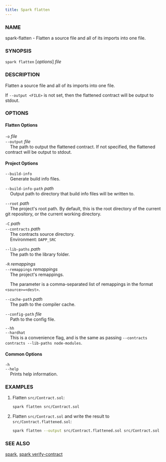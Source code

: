 ```yaml
---
title: Spark flatten
---
```


### NAME

spark-flatten - Flatten a source file and all of its imports into one file.

### SYNOPSIS

`spark flatten` [*options*] _file_

### DESCRIPTION

Flatten a source file and all of its imports into one file.

If `--output <FILE>` is not set, then the flattened contract will be output to stdout.

### OPTIONS

#### Flatten Options

`-o` _file_  
`--output` _file_  
&nbsp;&nbsp;&nbsp;&nbsp;The path to output the flattened contract. If not specified, the flattened contract will be output to stdout.

#### Project Options

`--build-info`  
&nbsp;&nbsp;&nbsp;&nbsp;Generate build info files.

`--build-info-path` _path_  
&nbsp;&nbsp;&nbsp;&nbsp;Output path to directory that build info files will be written to.

`--root` _path_  
&nbsp;&nbsp;&nbsp;&nbsp;The project's root path. By default, this is the root directory of the current git repository, or the current working directory.

`-C` _path_  
`--contracts` _path_  
&nbsp;&nbsp;&nbsp;&nbsp;The contracts source directory.  
&nbsp;&nbsp;&nbsp;&nbsp;Environment: `DAPP_SRC`

`--lib-paths` _path_  
&nbsp;&nbsp;&nbsp;&nbsp;The path to the library folder.

`-R` _remappings_  
`--remappings` _remappings_  
&nbsp;&nbsp;&nbsp;&nbsp;The project's remappings.

&nbsp;&nbsp;&nbsp;&nbsp;The parameter is a comma-separated list of remappings in the format `<source>=<dest>`.

`--cache-path` _path_  
&nbsp;&nbsp;&nbsp;&nbsp;The path to the compiler cache.

`--config-path` _file_  
&nbsp;&nbsp;&nbsp;&nbsp;Path to the config file.

`--hh`  
`--hardhat`  
&nbsp;&nbsp;&nbsp;&nbsp;This is a convenience flag, and is the same as passing `--contracts contracts --lib-paths node-modules`.

#### Common Options

`-h`  
`--help`  
&nbsp;&nbsp;&nbsp;&nbsp;Prints help information.

### EXAMPLES

1. Flatten `src/Contract.sol`:

   ```sh
   spark flatten src/Contract.sol
   ```

2. Flatten `src/Contract.sol` and write the result to `src/Contract.flattened.sol`:
   ```sh
   spark flatten --output src/Contract.flattened.sol src/Contract.sol
   ```

### SEE ALSO

[spark](./spark.md), [spark verify-contract](./spark-verify-contract.md)
